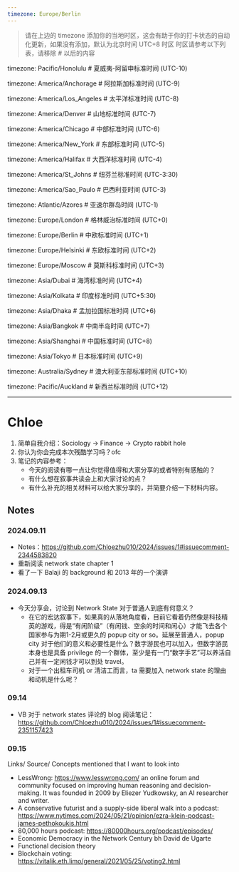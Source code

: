 ```yaml
---
timezone: Europe/Berlin
---
```


> 请在上边的 timezone 添加你的当地时区，这会有助于你的打卡状态的自动化更新，如果没有添加，默认为北京时间 UTC+8 时区
> 时区请参考以下列表，请移除 # 以后的内容

timezone: Pacific/Honolulu # 夏威夷-阿留申标准时间 (UTC-10)

timezone: America/Anchorage # 阿拉斯加标准时间 (UTC-9)

timezone: America/Los_Angeles # 太平洋标准时间 (UTC-8)

timezone: America/Denver # 山地标准时间 (UTC-7)

timezone: America/Chicago # 中部标准时间 (UTC-6)

timezone: America/New_York # 东部标准时间 (UTC-5)

timezone: America/Halifax # 大西洋标准时间 (UTC-4)

timezone: America/St_Johns # 纽芬兰标准时间 (UTC-3:30)

timezone: America/Sao_Paulo # 巴西利亚时间 (UTC-3)

timezone: Atlantic/Azores # 亚速尔群岛时间 (UTC-1)

timezone: Europe/London # 格林威治标准时间 (UTC+0)

timezone: Europe/Berlin # 中欧标准时间 (UTC+1)

timezone: Europe/Helsinki # 东欧标准时间 (UTC+2)

timezone: Europe/Moscow # 莫斯科标准时间 (UTC+3)

timezone: Asia/Dubai # 海湾标准时间 (UTC+4)

timezone: Asia/Kolkata # 印度标准时间 (UTC+5:30)

timezone: Asia/Dhaka # 孟加拉国标准时间 (UTC+6)

timezone: Asia/Bangkok # 中南半岛时间 (UTC+7)

timezone: Asia/Shanghai # 中国标准时间 (UTC+8)

timezone: Asia/Tokyo # 日本标准时间 (UTC+9)

timezone: Australia/Sydney # 澳大利亚东部标准时间 (UTC+10)

timezone: Pacific/Auckland # 新西兰标准时间 (UTC+12)

---

# Chloe

1. 简单自我介绍：Sociology -> Finance -> Crypto rabbit hole
2. 你认为你会完成本次残酷学习吗？ofc
3. 笔记的内容参考：
   - 今天的阅读有哪一点让你觉得值得和大家分享的或者特别有感触的？
   - 有什么想在叙事共读会上和大家讨论的点？
   - 有什么补充的相关材料可以给大家分享的，并简要介绍一下材料内容。

## Notes

<!-- Content_START -->

### 2024.09.11

- Notes：https://github.com/Chloezhu010/2024/issues/1#issuecomment-2344583820
- 重新阅读 network state chapter 1
- 看了一下 Balaji 的 background 和 2013 年的一个演讲

### 2024.09.13
- 今天分享会，讨论到 Network State 对于普通人到底有何意义？
   - 在它的宏达叙事下，如果真的从落地角度看，目前它看着仍然像是科技精英的游戏，得是“有闲阶级”（有闲钱、空余的时间和闲心）才能飞去各个国家参与为期1-2月或更久的 popup city or so。延展至普通人，popup city 对于他们的意义和必要性是什么？数字游民也可以加入，但数字游民本身也是具备 privilege 的一个群体，至少是有一门“数字手艺”可以养活自己并有一定闲钱才可以到处 travel。
   - 对于一个出租车司机 or 清洁工而言，ta 需要加入 network state 的理由和动机是什么呢？

### 09.14
- VB 对于 network states 评论的 blog 阅读笔记：https://github.com/Chloezhu010/2024/issues/1#issuecomment-2351157423

### 09.15
Links/ Source/ Concepts mentioned that I want to look into
- LessWrong: https://www.lesswrong.com/ an online forum and community focused on improving human reasoning and decision-making. It was founded in 2009 by Eliezer Yudkowsky, an AI researcher and writer.
- A conservative futurist and a supply-side liberal walk into a podcast: https://www.nytimes.com/2024/05/21/opinion/ezra-klein-podcast-james-pethokoukis.html
- 80,000 hours podcast: https://80000hours.org/podcast/episodes/
- Economic Democracy in the Network Century bh David de Ugarte
- Functional decision theory
- Blockchain voting: https://vitalik.eth.limo/general/2021/05/25/voting2.html

<!-- Content_END -->
